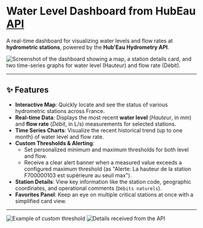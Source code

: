 # Water Level Dashboard from HubEau [API](https://hubeau.eaufrance.fr/page/api-hydrometrie#console)

A real-time dashboard for visualizing water levels and flow rates at **hydrometric stations**, powered by the **Hub'Eau Hydrometry API**.

![Screenshot of the dashboard showing a map, a station details card, and two time-series graphs for water level (Hauteur) and flow rate (Débit).](https://github.com/INVERATE/HubEau/blob/master/images/Capture%20d'%C3%A9cran%202025-04-23%20143406.png?raw=true)

---

## ✨ Features

* **Interactive Map**: Quickly locate and see the status of various hydrometric stations across France.
* **Real-time Data**: Displays the most recent **water level** (*Hauteur*, in mm) and **flow rate** (*Débit*, in L/s) measurements for selected stations.
* **Time Series Charts**: Visualize the recent historical trend (up to one month) of water level and flow rate.
* **Custom Thresholds & Alerting**:
    * Set personalized minimum and maximum thresholds for both level and flow.
    * Receive a clear alert banner when a measured value exceeds a configured maximum threshold (as "Alerte: La hauteur de la station F700000103 est supérieure au seuil max").
* **Station Details**: View key information like the station code, geographic coordinates, and operational comments (`Débits naturels`).
* **Favorites Panel**: Keep an eye on multiple critical stations at once with a simplified card view.

---

![Example of custom threshold](<img width="1919" height="950" alt="image" src="https://github.com/user-attachments/assets/fbc5176e-ed9d-456e-ac42-5193584232c0" />
)
![Details received from the API](https://github.com/INVERATE/HubEau/blob/master/images/Capture%20d'%C3%A9cran%202025-04-23%20143910.png?raw=true)
